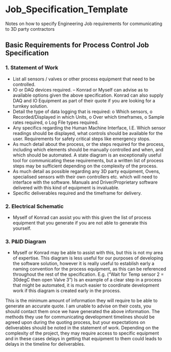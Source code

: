 # Job_Specification_Template
Notes on how to specify Engineering Job requirements for communicating to 3D party contractors

## Basic Requirements for Process Control Job Specification

### 1.	Statement of Work
-	List all sensors / valves or other process equipment that need to be controlled.
-	IO or DAQ devices required. – Konrad or Myself can advise as to available options given the above specification. Konrad can also supply DAQ and IO Equipment as part of their quote if you are looking for a turnkey solution.
-	Detail the type of data logging that is required:
o	Which sensors,
o	Recorded/Displayed in which Units,
o	Over which timeframes,
o	Sample rates required,
o	Log File types required.
-	Any specifics regarding the Human Machine Interface, I.E. Which sensor readings should be displayed, what controls should be available for the user. Requirements for safety critical steps like emergency stops.
-	As much detail about the process, or the steps required for the process, including which elements should be manually controlled and when, and which should be automated. A state diagram is an exceptionally useful tool for communicating these requirements, but a written list of process steps may be sufficient depending on the complexity of the process.
-	As much detail as possible regarding any 3D party equipment, Ovens, specialised sensors with their own controllers etc. which will need to interface with the software. Manuals and Driver/Proprietary software delivered with this kind of equipment is invaluable.
-	Specific deliverables required and the timeframe for delivery.

### 2.	Electrical Schematic
-	Myself of Konrad can assist you with this given the list of process equipment that you generate if you are not able to generate this yourself.

### 3.	P&ID Diagram
-	Myself or Konrad may be able to assist with this, but this is not my area of expertise. This diagram is less useful for our purposes of developing the software solution, however it is really useful to establish early a naming convention for the process equipment, as this can be referenced throughout the rest of the specification. E.g. (“Wait for Temp sensor 2 = 30degC then open Valve 3”) Is an example of a clear step in a process that might be automated, it is much easier to coordinate development work if this diagram is created early in the process.

This is the minimum amount of information they will require to be able to generate an accurate quote. I am unable to advise on their costs, you should contact them once we have generated the above information. The methods they use for communicating development timelines should be agreed upon during the quoting process, but your expectations on deliverables should be noted in the statement of work. Depending on the complexity of the project, they may require access to specific equipment and in these cases delays in getting that equipment to them could leads to delays in the timeline for deliverables.

